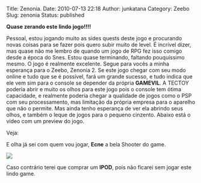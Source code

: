 Title: Zenonia.
Date: 2010-07-13 22:18
Author: junkatana
Category: Zeebo
Slug: zenonia
Status: published

<span style="font-weight:bold;">Quase zerando este lindo jogo!!!!</span>

Pessoal, estou jogando muito as sides quests deste jogo e procurando
novas coisas para se fazer pois quero subir muito de level. É incrível
dizer, mas quase não me lembro de quando um jogo de RPG fez isso comigo
desde a época do Snes. Estou quase terminando, faltando pouquíssimo
mesmo. O jogo é realmente excelente. Segue para vocês a minha esperança
para o Zeebo, Zenonia 2. Se este jogo chegar com seu modo online e tudo
que se é possível, fará um grande sucesso, e tudo indica que ele vem sim
para o console se depender da própria <span
style="font-weight:bold;">GAMEVIL</span>. A TECTOY poderia abrir e muito
os olhos para este jogo pois o console tem ótima capacidade, e realmente
poderia chegar a qualidade de jogos como o PSP com seu processamento,
mas limitação da própria empresa para o aparelho que não o permite. Mas
ainda tenho esperança de ver ela abrindo seus olhos, e também o leque de
jogos para o pequeno cinzento. Abaixo está o vídeo com um preview do
jogo.

Veja:

E olha já sei com quem vou jogar, <span
style="font-weight:bold;">Ecne</span> a bela Shooter do game.

[![](http://img267.imageshack.us/img267/1825/zenonia2ecne.jpg)](http://img267.imageshack.us/img267/1825/zenonia2ecne.jpg)

Caso contrário terei que comprar um <span
style="font-weight:bold;">IPOD</span>, pois não ficarei sem jogar este
lindo game.
